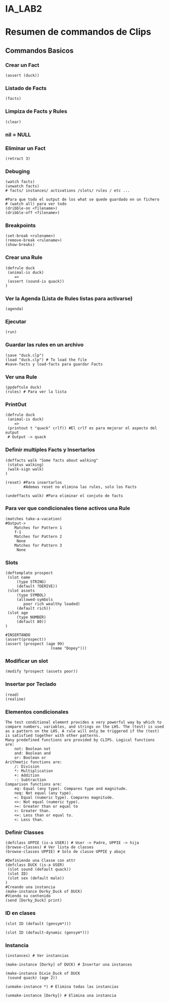 # IA_LAB2

# Resumen de commandos de Clips 

## Commandos Basicos

### Crear un Fact
~~~~
(assert (duck))
~~~~

### Listado de Facts
~~~~
(facts)
~~~~

### Limpiza de Facts y Rules
~~~~
(clear)
~~~~

### nil = NULL

### Eliminar un Fact
~~~~
(retract 3)
~~~~

### Debuging
~~~~
(watch facts)
(unwatch facts)
# facts/ instances/ activations /slots/ rules / etc ...

#Para que todo el output de los what se quede guardado en un fichero
# (watch all) para ver todo
(dribble-on <filename>) 
(dribble-off <filename>)
~~~~

### Breakpoints
~~~~
(set-break <rulename>)
(remove-break <rulename>)
(show-breaks)
~~~~

### Crear una Rule
~~~~
(defrule duck
 (animal-is duck)
	=>
 (assert (sound-is quack))
)
~~~~

### Ver la Agenda (Lista de Rules listas para activarse)
~~~~
(agenda)
~~~~

### Ejecutar
~~~~
(run)
~~~~

### Guardar las rules en un archivo
~~~~
(save "duck.clp")
(load "duck.clp") # To load the file
#save-facts y load-facts para guardar Facts
~~~~

### Ver una Rule
~~~~
(ppdeftule duck)
(rules) # Para ver la lista
~~~~

### PrintOut
~~~~
(defrule duck
 (animal-is duck)
	=>
 (printout t "quack" crlf)) #El crlf es para mejorar el aspecto del output
 # Output -> quack
~~~~

### Definir multiples Facts y Insertarlos
~~~~
(deffacts walk "Some facts about walking"
 (status walking)
 (walk-sign walk)
)

(reset) #Para insertarlos
		#Ademas reset no elimina las rules, solo los Facts

(undeffacts walk) #Para eliminar el conjuto de facts
~~~~

### Para ver que condicionales tiene activos una Rule
~~~~
(matches take-a-vacation)
#Output-> 
	Matches for Pattern 1
	f-1
	Matches for Pattern 2
	 None
	Matches for Pattern 3
	 None
~~~~

### Slots
~~~~
(deftemplate prospect
 (slot name
	 (type STRING)
	 (default ?DERIVE))
 (slot assets
	 (type SYMBOL)
	 (allowed-symbols
 	 	poor rich wealthy loaded)
	 (default rich))
 (slot age
	 (type NUMBER)
	 (default 80))
) 

#INSERTANDO
(assert(prospect))
(assert (prospect (age 99)
					(name "Dopey")))
~~~~

### Modificar un slot
~~~~
(modify ?prospect (assets poor))
~~~~

### Insertar por Teclado 
~~~~
(read)
(realine)
~~~~

### Elementos condicionales 
~~~~
The test conditional element provides a very powerful way by which to compare numbers, variables, and strings on the LHS. The (test) is used as a pattern on the LHS. A rule will only be triggered if the (test) is satisfied together with other patterns.
Many predefined functions are provided by CLIPS. Logical functions are:
	not: Boolean not
	and: Boolean and
	or: Boolean or
Arithmetic functions are:
	/: Division
	*: Multiplication
	+: Addition
	-: Subtraction
Comparison functions are:
	eq: Equal (any type). Compares type and magnitude.
	neq: Not equal (any type). 
	=: Equal (numeric type). Compares magnitude.
	<>: Not equal (numeric type).
	>=: Greater than or equal to
	>: Greater than.
	<=: Less than or equal to.
	<: Less than. 
~~~~

### Definir Classes
~~~~
(defclass UPPIE (is-a USER)) # User -> Padre, UPPIE -> hija
(browse-classes) # Ver lista de classes 
(browse-classes UPPIE) # Solo de classe UPPIE y abajo 

#Definiendo una Classe con attr
(defclass DUCK (is-a USER)
 (slot sound (default quack))
 (slot ID)
 (slot sex (default male))
)
#Creando una instancia	
(make-instance Dorky_Duck of DUCK)
#Viendo su contenido
(send [Dorky_Duck] print)

~~~~

### ID en clases
~~~~
(slot ID (default (gensym*))) 

(slot ID (default-dynamic (gensym*)))
~~~~

### Instancia
~~~~
(instances) # Ver instancias

(make-instance [Dorky] of DUCK) # Insertar una instances

(make-instance Dixie_Duck of DUCK
 (sound quack) (age 2))

(unmake-instance *) # Elimina todas las instancias

(unmake-instance [Dorky]) # Elimina una instancia

~~~~




